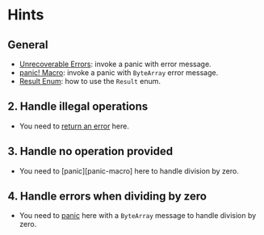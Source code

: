 # Hints

## General

- [Unrecoverable Errors][unrecoverable]: invoke a panic with error message.
- [panic! Macro][panic-excl-macro]: invoke a panic with `ByteArray` error message.
- [Result Enum][result]: how to use the `Result` enum.

## 2. Handle illegal operations

- You need to [return an error][result] here.

## 3. Handle no operation provided

- You need to [panic][panic-macro] here to handle division by zero.

## 4. Handle errors when dividing by zero

- You need to [panic][panic-excl-macro] here with a `ByteArray` message to handle division by zero.

[unrecoverable]: https://book.cairo-lang.org/ch09-01-unrecoverable-errors-with-panic.html#unrecoverable-errors-with-panic
[panic-excl-macro]: https://book.cairo-lang.org/ch09-01-unrecoverable-errors-with-panic.html#panic-macro
[result]: https://book.cairo-lang.org/ch09-02-recoverable-errors.html#the-result-enum